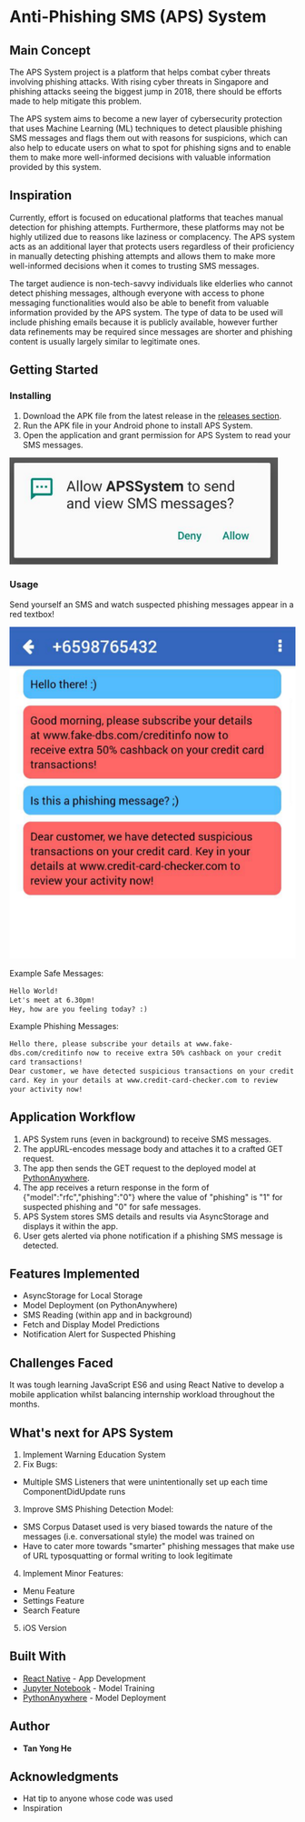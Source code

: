 
# Anti-Phishing SMS (APS) System

## Main Concept

The APS System project is a platform that helps combat cyber threats involving phishing attacks. With rising cyber threats in Singapore and phishing attacks seeing the biggest jump in 2018, there should be efforts made to help mitigate this problem.

The APS system aims to become a new layer of cybersecurity protection that uses Machine Learning (ML) techniques to detect plausible phishing SMS messages and flags them out with reasons for suspicions, which can also help to educate users on what to spot for phishing signs and to enable them to make more well-informed decisions with valuable information provided by this system.


## Inspiration
Currently, effort is focused on educational platforms that teaches manual detection for phishing attempts. Furthermore, these platforms may not be highly utilized due to reasons like laziness or complacency. The APS system acts as an additional layer that protects users regardless of their proficiency in manually detecting phishing attempts and allows them to make more well-informed decisions when it comes to trusting SMS messages.

The target audience is non-tech-savvy individuals like elderlies who cannot detect phishing messages, although everyone with access to phone messaging functionalities would also be able to benefit from valuable information provided by the APS system. The type of data to be used will include phishing emails because it is publicly available, however further data refinements may be required since messages are shorter and phishing content is usually largely similar to legitimate ones.

## Getting Started

### Installing
1. Download the APK file from the latest release in the [releases section](https://github.com/tanyonghe/APS-System/releases).
2. Run the APK file in your Android phone to install APS System.
3. Open the application and grant permission for APS System to read your SMS messages.

![App Permissions](imgs/permissions.png)


### Usage
Send yourself an SMS and watch suspected phishing messages appear in a red textbox!

![App Messages](imgs/messages.png)

Example Safe Messages:
```
Hello World!
Let's meet at 6.30pm!
Hey, how are you feeling today? :)
```

Example Phishing Messages:
``` 
Hello there, please subscribe your details at www.fake-dbs.com/creditinfo now to receive extra 50% cashback on your credit card transactions!
Dear customer, we have detected suspicious transactions on your credit card. Key in your details at www.credit-card-checker.com to review your activity now!
```


## Application Workflow
1. APS System runs (even in background) to receive SMS messages.
2. The appURL-encodes message body and attaches it to a crafted GET request.
3. The app then sends the GET request to the deployed model at [PythonAnywhere](http://apssystem.pythonanywhere.com).
4. The app receives a return response in the form of {"model":"rfc","phishing":"0"} where the value of "phishing" is "1" for suspected phishing and "0" for safe messages.
5. APS System stores SMS details and results via AsyncStorage and displays it within the app.
6. User gets alerted via phone notification if a phishing SMS message is detected.


## Features Implemented
* AsyncStorage for Local Storage
* Model Deployment (on PythonAnywhere)
* SMS Reading (within app and in background)
* Fetch and Display Model Predictions
* Notification Alert for Suspected Phishing


## Challenges Faced
It was tough learning JavaScript ES6 and using React Native to develop a mobile application whilst balancing internship workload throughout the months.


## What's next for APS System
1. Implement Warning Education System
2. Fix Bugs:
- Multiple SMS Listeners that were unintentionally set up each time ComponentDidUpdate runs
3. Improve SMS Phishing Detection Model:
- SMS Corpus Dataset used is very biased towards the nature of the messages (i.e. conversational style) the model was trained on
- Have to cater more towards "smarter" phishing messages that make use of URL typosquatting or formal writing to look legitimate
4. Implement Minor Features:
- Menu Feature
- Settings Feature
- Search Feature
5. iOS Version


## Built With

* [React Native](https://facebook.github.io/react-native/) - App Development
* [Jupyter Notebook](https://jupyter.org/) - Model Training
* [PythonAnywhere](https://www.pythonanywhere.com/) - Model Deployment

## Author

* **Tan Yong He**


## Acknowledgments

* Hat tip to anyone whose code was used
* Inspiration
